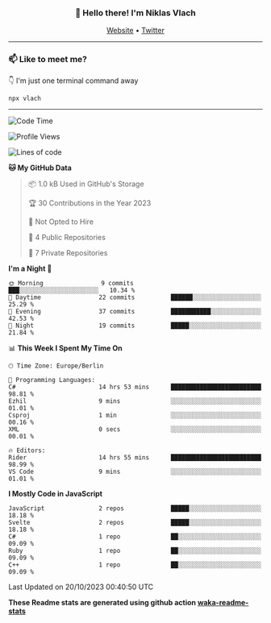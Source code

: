 <h3 align="center">👋 Hello there! I'm Niklas Vlach</h3>
<p align="center">
  <a href="https://niklas-vlach.com">Website</a> •
  <a href="https://twitter.com/NiklasVlach">Twitter</a>
</p>

---

### 📫 Like to meet me?

👇 I'm just one terminal command away

```bash
npx vlach
```

---
<!--START_SECTION:waka-->
![Code Time](http://img.shields.io/badge/Code%20Time-451%20hrs%2031%20mins-blue)

![Profile Views](http://img.shields.io/badge/Profile%20Views-0-blue)

![Lines of code](https://img.shields.io/badge/From%20Hello%20World%20I%27ve%20Written-64.4%20thousand%20lines%20of%20code-blue)

**🐱 My GitHub Data** 

> 📦 1.0 kB Used in GitHub's Storage 
 > 
> 🏆 30 Contributions in the Year 2023
 > 
> 🚫 Not Opted to Hire
 > 
> 📜 4 Public Repositories 
 > 
> 🔑 7 Private Repositories 
 > 
**I'm a Night 🦉** 

```text
🌞 Morning                9 commits           ███░░░░░░░░░░░░░░░░░░░░░░   10.34 % 
🌆 Daytime                22 commits          ██████░░░░░░░░░░░░░░░░░░░   25.29 % 
🌃 Evening                37 commits          ███████████░░░░░░░░░░░░░░   42.53 % 
🌙 Night                  19 commits          █████░░░░░░░░░░░░░░░░░░░░   21.84 % 
```


📊 **This Week I Spent My Time On** 

```text
🕑︎ Time Zone: Europe/Berlin

💬 Programming Languages: 
C#                       14 hrs 53 mins      █████████████████████████   98.81 % 
Ezhil                    9 mins              ░░░░░░░░░░░░░░░░░░░░░░░░░   01.01 % 
Csproj                   1 min               ░░░░░░░░░░░░░░░░░░░░░░░░░   00.16 % 
XML                      0 secs              ░░░░░░░░░░░░░░░░░░░░░░░░░   00.01 % 

🔥 Editors: 
Rider                    14 hrs 55 mins      █████████████████████████   98.99 % 
VS Code                  9 mins              ░░░░░░░░░░░░░░░░░░░░░░░░░   01.01 % 
```

**I Mostly Code in JavaScript** 

```text
JavaScript               2 repos             █████░░░░░░░░░░░░░░░░░░░░   18.18 % 
Svelte                   2 repos             █████░░░░░░░░░░░░░░░░░░░░   18.18 % 
C#                       1 repo              ██░░░░░░░░░░░░░░░░░░░░░░░   09.09 % 
Ruby                     1 repo              ██░░░░░░░░░░░░░░░░░░░░░░░   09.09 % 
C++                      1 repo              ██░░░░░░░░░░░░░░░░░░░░░░░   09.09 % 
```




 Last Updated on 20/10/2023 00:40:50 UTC
<!--END_SECTION:waka-->

**These Readme stats are generated using github action [waka-readme-stats](https://github.com/anmol098/waka-readme-stats)**
